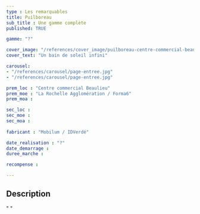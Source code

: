 ```yaml
---
type : Les remarquables
title: Puilboreau
sub_title : Une gamme complète
published: TRUE

gamme: "?" 

cover_image: "/references/cover_image/puilboreau-centre-commercial-beaulieu.jpeg"
cover_text: "Un bain de soleil infini"

carousel: 
- "/references/carousel/page-entree.jpg"
- "/references/carousel/page-entree.jpg"

prem_loc : "Centre commercial Beaulieu"
prem_moe : "La Rochelle Agglomération / Forma6"
prem_moa :

sec_loc :
sec_moe :
sec_moa :
 
fabricant : "Mobilum / IDVerdé"

date_realisation : "?"
date_demarrage :
duree_marche :

recompense : 

---
```


## Description
 " "
